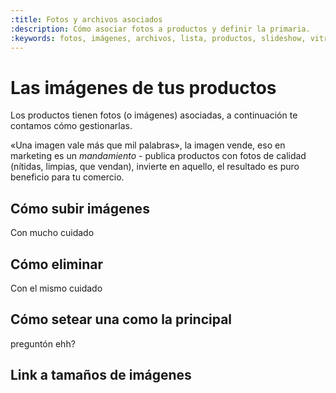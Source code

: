 ```yaml
---
:title: Fotos y archivos asociados
:description: Cómo asociar fotos a productos y definir la primaria.
:keywords: fotos, imágenes, archivos, lista, productos, slideshow, vitrina
---
```


# Las imágenes de tus productos

Los productos tienen fotos (o imágenes) asociadas, a continuación te contamos
cómo gestionarlas.

<div class="tip">«Una imagen vale más que mil palabras», la imagen vende, eso en
marketing es un <em>mandamiento</em> - publica productos con fotos de
calidad (nítidas, limpias, que vendan), invierte en aquello, el resultado es
puro beneficio para tu comercio.</div>

## Cómo subir imágenes
Con mucho cuidado
## Cómo eliminar
Con el mismo cuidado
## Cómo setear una como la principal
preguntón ehh?
## Link a tamaños de imágenes

